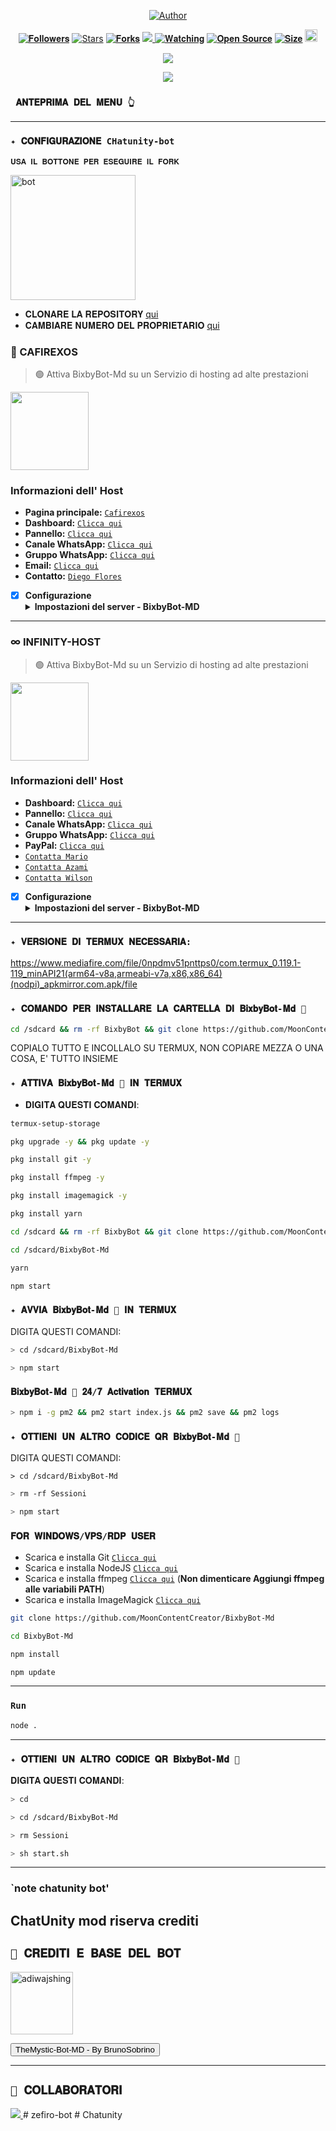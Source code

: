 <p align="center">
<a href="https://whatsapp.com/channel/0029Va8SHGnId7nJi8Zdnz3x"><img title="Author" src="https://img.shields.io/badge/Canale Ufficiale-black?style=for-the-badge&logo=whatsApp"></a>

   <p align="center"> 
 <a href="https://github.com/MoonContentCreator/followers"><img title="𝐅𝐨𝐥𝐥𝐨𝐰𝐞𝐫𝐬" src="https://img.shields.io/github/followers/MoonContentCreator?color=red&style=flat-square"></a> 
 <a href="https://github.com/MoonContentCreator/MoonContentCreator/stargazers/"><img title="Stars" src="https://img.shields.io/github/stars/MoonContentCreator?color=blue&style=flat-square"></a> 
 <a href="https://github.com/MoonContentCreator/network/members"><img title="𝐅𝐨𝐫𝐤𝐬" src="https://img.shields.io/github/forks/MoonContentCreator/BixbyBot-Md?color=red&style=flat-square"></a> 
 <a href="https://komarev.com/ghpvc/?username=Fabri115&color=blue&style=flat-square&label=Profile+Visual"><img src="https://komarev.com/ghpvc/?username=MoonContentCreator&color=blue&style=flat-square&label=Profile+Visual" /> 
 <a href="https://github.com/MoonContentCreator/MoonContentCreator/watchers"><img title="𝐖𝐚𝐭𝐜𝐡𝐢𝐧𝐠" src="https://img.shields.io/github/watchers/MoonContentCreator/BixbyBot-Md?label=Watcher'srepo&color=blue&style=flat-square"></a> 
 <a href="https://github.com/MoonContentCreator/BixbyBot-Md"><img title="𝐎𝐩𝐞𝐧 𝐒𝐨𝐮𝐫𝐜𝐞" src="https://badges.frapsoft.com/os/v2/open-source.svg?v=103"></a> 
 <a href="https://github.com/MoonContentCreator/AyGemuy/"><img title="𝐒𝐢𝐳𝐞" src="https://img.shields.io/github/repo-size/MoonContentCreator/BixbyBot-Md?style=flat-square&color=green"></a> 
 <a href="https://github.com/MoonContentCreator/BixbyBot-Md/graphs/commit-activity"><img height="20" src="https://img.shields.io/badge/Maintained%3F-yes-green.svg"></a 
 <img width="" src="https://img.shields.io/github/repo-size/MoonContentCreator/BixbyBot-Md?color=red&label=Repo%20Size&style=for-the-badge&logo=appveyor"> 

</p> 
 <p align="center"> 
 <img width="" src="https://telegra.ph/file/c31a290ce6bb4e5ce63cd.png?color=red&label=Repo%20Size&style=for-the-badge&logo=appveyor"> 
 </p> 

 <p align="center"> 
 <img width="" src="https://telegra.ph/file/53876cbad328d8cf55bac.png?color=red&label=Repo%20Size&style=for-the-badge&logo=appveyor"> 
 </p> 


 ### ` 𝐀𝐍𝐓𝐄𝐏𝐑𝐈𝐌𝐀 𝐃𝐄𝐋 𝐌𝐄𝐍𝐔 👆` 
 --------- 
 ### `✦ 𝐂𝐎𝐍𝐅𝐈𝐆𝐔𝐑𝐀𝐙𝐈𝐎𝐍𝐄 CHatunity-bot ` 

 `𝐔𝐒𝐀 𝐈𝐋 𝐁𝐎𝐓𝐓𝐎𝐍𝐄 𝐏𝐄𝐑 𝐄𝐒𝐄𝐆𝐔𝐈𝐑𝐄 𝐈𝐋 𝐅𝐎𝐑𝐊` 

   <a href="https://github.com/MoonContentCreator/BixbyBot-Md/fork"><img title="bot" src="https://github.com/Alien-alfa/Alien-alfa/blob/beta/img/pngegg.png?raw=true" width="200"></a> 
 <br> 
 - 𝐂𝐋𝐎𝐍𝐀𝐑𝐄 𝐋𝐀 𝐑𝐄𝐏𝐎𝐒𝐈𝐓𝐎𝐑𝐘 [qui](https://github.com/MoonContentCreator/BixbyBot-Md/fork) 
 - 𝐂𝐀𝐌𝐁𝐈𝐀𝐑𝐄 𝐍𝐔𝐌𝐄𝐑𝐎 𝐃𝐄𝐋 𝐏𝐑𝐎𝐏𝐑𝐈𝐄𝐓𝐀𝐑𝐈𝐎 [qui](https://github.com/MoonContentCreator/BixbyBot-Md/blob/master/config.js) 



### 🔵 CAFIREXOS 
> 🟢 Attiva BixbyBot-Md su un Servizio di hosting ad alte prestazioni

<a href="https://www.cafirexos.com"><img src="https://r2.cafirexos.com/logos%2Flogo_cfros_2000x2000.png" height="125px"></a>
### Informazioni dell' Host

- **Pagina principale:** [`Cafirexos`](https://www.cafirexos.com)
- **Dashboard:** [`Clicca qui`](https://dash.cafirexos.com)
- **Pannello:** [`Clicca qui`](https://panel.cafirexos.com)
- **Canale WhatsApp:** [`Clicca qui`](https://cafirexos.com/whatsapp)
- **Gruppo WhatsApp:** [`Clicca qui`](https://cafirexos.com/comunidad)
- **Email:** [`Clicca qui`](mailto:contacto@cafirexos.com)
- **Contatto:**
[`Diego Flores`](https://wa.me/50497150165)

- [x] **Configurazione** <details><summary>**Impostazioni del server - BixbyBot-MD**</summary><img src="https://telegra.ph/file/4572591764c7f3f32a33f.png"></details>
----

### ∞ INFINITY-HOST
> 🟢 Attiva BixbyBot-Md su un Servizio di hosting ad alte prestazioni

<a href="https://dashboard.infinitywa.xyz"><img src="https://telegra.ph/file/4d847e6cfe03b2b2c77ab.png" height="125px"></a>
### Informazioni dell' Host
- **Dashboard:** [`Clicca qui`](https://dashboard.infinitywa.xyz)
- **Pannello:** [`Clicca qui`](https://live.panel-infinitywa.store)
- **Canale WhatsApp:** [`Clicca qui`](https://whatsapp.com/channel/0029Va4QjH7DeON0ePwzjS1A)
- **Gruppo WhatsApp:** [`Clicca qui`](https://chat.whatsapp.com/GQ82mPnSYnm0XL2hLPk7FV)
- **PayPal:** [`Clicca qui`](https://paypal.me/OfcGB)
- [`Contatta Mario`](https://www.facebook.com/elrebelde21)
- [`Contatta Azami`](https://wa.me/527294888993)
- [`Contatta Wilson`](https://wa.me/5492964650915)

- [x] **Configurazione** <details><summary>**Impostazioni del server - BixbyBot-MD**</summary><img src="https://telegra.ph/file/8da3c7efe17a9c17c661e.png"></details>
----

 ### `✦ 𝐕𝐄𝐑𝐒𝐈𝐎𝐍𝐄 𝐃𝐈 𝐓𝐄𝐑𝐌𝐔𝐗 𝐍𝐄𝐂𝐄𝐒𝐒𝐀𝐑𝐈𝐀: `  
 https://www.mediafire.com/file/0npdmv51pnttps0/com.termux_0.119.1-119_minAPI21(arm64-v8a,armeabi-v7a,x86,x86_64)(nodpi)_apkmirror.com.apk/file 

 ### `✦ 𝐂𝐎𝐌𝐀𝐍𝐃𝐎 𝐏𝐄𝐑 𝐈𝐍𝐒𝐓𝐀𝐋𝐋𝐀𝐑𝐄 𝐋𝐀 𝐂𝐀𝐑𝐓𝐄𝐋𝐋𝐀 𝐃𝐈 𝐁𝐢𝐱𝐛𝐲𝐁𝐨𝐭-𝐌𝐝 🔮` 
 ```bash 
 cd /sdcard && rm -rf BixbyBot && git clone https://github.com/MoonContentCreator/BixbyBot-Md.git && cd BixbyBot-Md
 ``` 
 COPIALO TUTTO E INCOLLALO SU TERMUX, NON COPIARE MEZZA O UNA COSA, E' TUTTO INSIEME 

 ### `✦ 𝐀𝐓𝐓𝐈𝐕𝐀 𝐁𝐢𝐱𝐛𝐲𝐁𝐨𝐭-𝐌𝐝 🔮 𝐈𝐍 𝐓𝐄𝐑𝐌𝐔𝐗 `  
 - 𝐃𝐈𝐆𝐈𝐓𝐀 𝐐𝐔𝐄𝐒𝐓𝐈 𝐂𝐎𝐌𝐀𝐍𝐃𝐈: 
 ```bash 
 termux-setup-storage 
 ``` 

 ```bash 
 pkg upgrade -y && pkg update -y 
 ``` 

 ```bash 
 pkg install git -y 
 ```

 ```bash 
 pkg install ffmpeg -y 
 ```   

 ```bash 
 pkg install imagemagick -y 
 ```  

 ```bash 
 pkg install yarn 
 ```     

 ```bash 
 cd /sdcard && rm -rf BixbyBot && git clone https://github.com/MoonContentCreator/BixbyBot-Md.git
 ``` 

 ```bash 
 cd /sdcard/BixbyBot-Md 
 ```   

 ```bash 
 yarn
 ``` 

 ```bash 
 npm start
 ``` 

 ### `✦ 𝐀𝐕𝐕𝐈𝐀 𝐁𝐢𝐱𝐛𝐲𝐁𝐨𝐭-𝐌𝐝 🔮 𝐈𝐍 𝐓𝐄𝐑𝐌𝐔𝐗` 

 DIGITA QUESTI COMANDI: 
 ```bash 
 > cd /sdcard/BixbyBot-Md 
 ``` 
 ```bash 
 > npm start
 ``` 

 ### `𝐁𝐢𝐱𝐛𝐲𝐁𝐨𝐭-𝐌𝐝 🔮 𝟐𝟒/𝟕 𝐀𝐜𝐭𝐢𝐯𝐚𝐭𝐢𝐨𝐧 𝐓𝐄𝐑𝐌𝐔𝐗` 

  ```bash 
 > npm i -g pm2 && pm2 start index.js && pm2 save && pm2 logs 
   ``` 

 ### `✦ 𝐎𝐓𝐓𝐈𝐄𝐍𝐈 𝐔𝐍 𝐀𝐋𝐓𝐑𝐎 𝐂𝐎𝐃𝐈𝐂𝐄 𝐐𝐑 𝐁𝐢𝐱𝐛𝐲𝐁𝐨𝐭-𝐌𝐝 🔮 ` 

 DIGITA QUESTI COMANDI: 
 ```
 > cd /sdcard/BixbyBot-Md 
 ``` 
 ```bash 
 > rm -rf Sessioni 
 ``` 
 ```bash 
 > npm start
 ``` 

 ### `𝐅𝐎𝐑 𝐖𝐈𝐍𝐃𝐎𝐖𝐒/𝐕𝐏𝐒/𝐑𝐃𝐏 𝐔𝐒𝐄𝐑` 

 * Scarica e installa Git [`Clicca qui`](https://git-scm.com/downloads) 
 * Scarica e installa NodeJS [`Clicca qui`](https://nodejs.org/en/download) 
 * Scarica e installa ffmpeg [`Clicca qui`](https://ffmpeg.org/download.html) (**Non dimenticare Aggiungi ffmpeg alle variabili PATH**) 
 * Scarica e installa ImageMagick [`Clicca qui`](https://imagemagick.org/script/download.php) 

 ```bash 
 git clone https://github.com/MoonContentCreator/BixbyBot-Md 
 ``` 
 ```bash 
 cd BixbyBot-Md 
 ``` 
 ```bash 
 npm install 
 ``` 
 ```bash 
 npm update 
 ``` 

 --------- 

 ### `Run` 

 ```bash 
 node . 
 ``` 

 --------- 
 ### `✦ 𝐎𝐓𝐓𝐈𝐄𝐍𝐈 𝐔𝐍 𝐀𝐋𝐓𝐑𝐎 𝐂𝐎𝐃𝐈𝐂𝐄 𝐐𝐑 𝐁𝐢𝐱𝐛𝐲𝐁𝐨𝐭-𝐌𝐝 🔮 ` 

 𝐃𝐈𝐆𝐈𝐓𝐀 𝐐𝐔𝐄𝐒𝐓𝐈 𝐂𝐎𝐌𝐀𝐍𝐃𝐈: 
 ```bash 
 > cd  
 ``` 
 ```bash 
 > cd /sdcard/BixbyBot-Md 
 ``` 
 ```bash 
 > rm Sessioni 
 ``` 
 ```bash 
 > sh start.sh 
 ``` 
 --------- 
 ### `note chatunity bot'
  ChatUnity mod riserva crediti
 --------- 
## `🌟 𝐂𝐑𝐄𝐃𝐈𝐓𝐈 𝐄 𝐁𝐀𝐒𝐄 𝐃𝐄𝐋 𝐁𝐎𝐓`  
 <a href="https://github.com/BrunoSobrino/TheMystic-Bot-MD"><img src="https://github.com/brunosobrino.png" width="100" height="100" alt="adiwajshing"/></a> 
 <div><button id="boton" type="button">TheMystic-Bot-MD - By BrunoSobrino</button></div> 

--------- 

 ## `🌟 𝐂𝐎𝐋𝐋𝐀𝐁𝐎𝐑𝐀𝐓𝐎𝐑𝐈 `  
<a href="https://github.com/MoonContentCreator/BixbyBot-Md/graphs/contributors">
<img src="https://contrib.rocks/image?repo=MoonContentCreator/BixbyBot-Md" /> 
</a># zefiro-bot
# Chatunity
